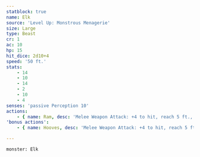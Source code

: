 ```yaml
---
statblock: true
name: Elk
source: 'Level Up: Monstrous Menagerie'
size: Large
type: Beast
cr: 1
ac: 10
hp: 15
hit_dice: 2d10+4
speed: '50 ft.'
stats:
    - 14
    - 10
    - 14
    - 2
    - 10
    - 4
senses: 'passive Perception 10'
actions:
    - { name: Ram, desc: 'Melee Weapon Attack: +4 to hit, reach 5 ft., one target. Hit: 5 (1d6+2) bludgeoning damage. If the target is a creature and the elk moves at least 20 feet straight towards the target before the attack, the target makes a DC 12 Strength saving throw, falling prone on a failure.' }
'bonus actions':
    - { name: Hooves, desc: 'Melee Weapon Attack: +4 to hit, reach 5 ft., one prone creature. Hit: 7 (2d4+2) bludgeoning damage.' }

---
```

```statblock
monster: Elk
```
